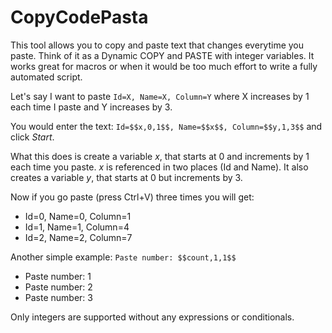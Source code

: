 CopyCodePasta
=============

This tool allows you to copy and paste text that changes everytime you paste. Think of it as a Dynamic COPY and PASTE with integer variables. It works great for macros or when it would be too much effort to write a fully automated script.

Let's say I want to paste `Id=X, Name=X, Column=Y` where X increases by 1 each time I paste and Y increases by 3.

You would enter the text: `Id=$$x,0,1$$, Name=$$x$$, Column=$$y,1,3$$` and click *Start*.

What this does is create a variable *x*, that starts at 0 and increments by 1 each time you paste. *x* is referenced in two places (Id and Name). It also creates a variable *y*, that starts at 0 but increments by 3.

Now if you go paste (press Ctrl+V) three times you will get:
 - Id=0, Name=0, Column=1
 - Id=1, Name=1, Column=4
 - Id=2, Name=2, Column=7

Another simple example: `Paste number: $$count,1,1$$`
- Paste number: 1
- Paste number: 2
- Paste number: 3


Only integers are supported without any expressions or conditionals.
